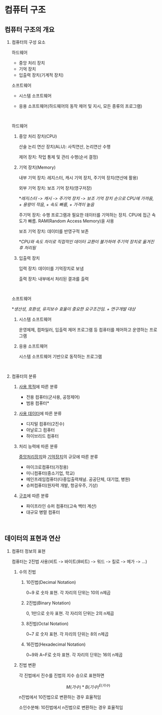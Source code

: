 # 컴퓨터 구조

## 컴퓨터 구조의 개요

1. 컴퓨터의 구성 요소

   하드웨어

   - 중앙 처리 장치
   - 기억 장치
   - 입출력 장치(기계적 장치)

   소프트웨어

   - 시스템 소프트웨어

   - 응용 소프트웨어(하드웨어의 동작 제어 및 지시, 모든 종류의 프로그램)

     <br/>

   하드웨어

   1) 중앙 처리 장치(CPU)
      
      산술 논리 연산 장치(ALU): 사칙연산, 논리연산 수행

      제어 장치: 작업 통제 및 관리 수행(순서 결정)
      
   2. 기억 장치(Memory)

      내부 기억 장치: 레지스터, 캐시 기억 장치, 주기억 장치(연산에 활용)

      외부 기억 장치: 보조 기억 장치(영구저장)

      **레지스터 -> 캐시 -> 주기억 장치 -> 보조 기억 장치 순으로 CPU에 가까움, + 용량이 작음, + 속도 빠름, + 가격이 높음*

      주기억 장치: 수행 프로그램과 필요한 데이터를 기억하는 장치. CPU에 접근 속도가 빠름. RAM(Random Access Memory)을 사용

      보조 기억 장치: 데이터를 반영구적 보존

      **CPU와 속도 차이로 직접적인 데이터 교환이 불가하여 주기억 장치로 옮겨진 후 처리됨*

   3. 입출력 장치

      입력 장치: 데이터를 기억장치로 보냄

      출력 장치: 내부에서 처리된 결과를 출력

      <br/>

   소프트웨어

   **생산성, 호환성, 유지보수 효율이 중요한 요구조건임. + 연구개발 대상*

   1. 시스템 소프트웨어

      운영체제, 컴파일러, 입출력 제어 프로그램 등 컴퓨터를 제어하고 운영하는 프로그램

   2. 응용 소프트웨어

      시스템 소프트웨어 기반으로 동작하는 프로그램

      <br/>

2. 컴퓨터의 분류

   1. <u>사용 목적</u>에 따른 분류
      
      - 전용 컴퓨터(군사용, 공정제어)
      - 범용 컴퓨터*
      
   2. <u>사용 데이터</u>에 따른 분류
      
      - 디지털 컴퓨터(2진수)
      - 아날로그 컴퓨터
      - 하이브리드 컴퓨터
      
   3. 처리 능력에 따른 분류

      <u>중앙처리장치</u>와 <u>기억장치</u>의 규모에 따른 분류

      - 마이크로컴퓨터(가정용)
      - 미니컴퓨터(중소기업, 학교)
      - 메인프레임컴퓨터(다중입출력채널. 공공단체, 대기업, 병원)
      - 슈퍼컴퓨터(원자력 개발, 항공우주, 기상)

   4. <u>구조</u>에 따른 분류

      - 파이프라인 슈퍼 컴퓨터(고속 백터 계산)
      - 대규모 병렬 컴퓨터

<br/>

## 데이터의 표현과 연산

1. 컴퓨터 정보의 표현

   컴퓨터는 2진법 사용(비트 -> 바이트(8비트) -> 워드 -> 킬로 -> 메가 -> ...)

   1. 수의 진법

      1. 10진법(Decimal Notation)

         0~9 로 숫자 표현. 각 자리의 단위는 10의 n제곱

      2. 2진법(Binary Notation)

         0, 1만으로 숫자 표현. 각 자리의 단위는 2의 n제곱

      3. 8진법(Octal Notation)

         0~7 로 숫자 표현. 각 자리의 단위는 8의 n제곱

      4. 16진법(Hexadecimal Notation)

         0~9와 A~F로 숫자 표현. 각 자리의 단위는 16의 n제곱

   2. 진법 변환

      각 진법에서 진수를 진법의 지수 승으로 표현하면

      
      $$
      {M(가수)} * {B(기수)} ^ {E(지수)}
      $$
      

      n진법에서 10진법으로 변환하는 경우 효율적임

      소인수분해: 10진법에서 n진법으로 변환하는 경우 효율적임

   

